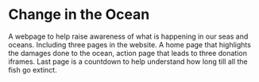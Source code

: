 # Change in the Ocean
A webpage to help raise awareness of what is happening in our seas and oceans. Including three
pages in the website. A home page that highlights the damages done to the ocean, action page that leads to three donation iframes. Last page is a countdown to help understand how long till all the fish go extinct. 
